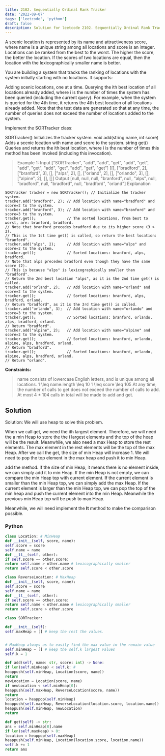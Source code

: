 ```yaml
---
title: 2102. Sequentially Ordinal Rank Tracker
date: '2022-09-07'
tags: ['leetcode', 'python']
draft: false
description: Solution for leetcode 2102. Sequentially Ordinal Rank Tracker
---
```



A scenic location is represented by its name and attractiveness score, where name is a unique string among all locations and score is an integer. Locations can be ranked from the best to the worst. The higher the score, the better the location. If the scores of two locations are equal, then the location with the lexicographically smaller name is better.

You are building a system that tracks the ranking of locations with the system initially starting with no locations. It supports:

Adding scenic locations, one at a time.
Querying the ith best location of all locations already added, where i is the number of times the system has been queried (including the current query).
For example, when the system is queried for the 4th time, it returns the 4th best location of all locations already added.
Note that the test data are generated so that at any time, the number of queries does not exceed the number of locations added to the system.

Implement the SORTracker class:

SORTracker() Initializes the tracker system.
void add(string name, int score) Adds a scenic location with name and score to the system.
string get() Queries and returns the ith best location, where i is the number of times this method has been invoked (including this invocation).


> Example 1:
> Input
> ["SORTracker", "add", "add", "get", "add", "get", "add", "get", "add", "get", "add", "get", "get"]
> [[], ["bradford", 2], ["branford", 3], [], ["alps", 2], [], ["orland", 2], [], ["orlando", 3], [], ["alpine", 2], [], []]
> Output
> [null, null, null, "branford", null, "alps", null, "bradford", null, "bradford", null, "bradford", "orland"]
> Explanation
```
SORTracker tracker = new SORTracker(); // Initialize the tracker system.
tracker.add("bradford", 2); // Add location with name="bradford" and score=2 to the system.
tracker.add("branford", 3); // Add location with name="branford" and score=3 to the system.
tracker.get();              // The sorted locations, from best to worst, are: branford, bradford.
// Note that branford precedes bradford due to its higher score (3 > 2).
// This is the 1st time get() is called, so return the best location: "branford".
tracker.add("alps", 2);     // Add location with name="alps" and score=2 to the system.
tracker.get();              // Sorted locations: branford, alps, bradford.
// Note that alps precedes bradford even though they have the same score (2).
// This is because "alps" is lexicographically smaller than "bradford".
// Return the 2nd best location "alps", as it is the 2nd time get() is called.
tracker.add("orland", 2);   // Add location with name="orland" and score=2 to the system.
tracker.get();              // Sorted locations: branford, alps, bradford, orland.
// Return "bradford", as it is the 3rd time get() is called.
tracker.add("orlando", 3);  // Add location with name="orlando" and score=3 to the system.
tracker.get();              // Sorted locations: branford, orlando, alps, bradford, orland.
// Return "bradford".
tracker.add("alpine", 2);   // Add location with name="alpine" and score=2 to the system.
tracker.get();              // Sorted locations: branford, orlando, alpine, alps, bradford, orland.
// Return "bradford".
tracker.get();              // Sorted locations: branford, orlando, alpine, alps, bradford, orland.
// Return "orland".
```
**Constraints:**
> name consists of lowercase English letters, and is unique among all locations.
> 1 <TeX>\leq</TeX> name.length <TeX>\leq</TeX> 10
> 1 <TeX>\leq</TeX> score <TeX>\leq</TeX> 105
> At any time, the number of calls to get does not exceed the number of calls to add.
> At most 4 * 104 calls in total will be made to add and get.


## Solution
Solution: We will use heap to solve this problem.

When we call get, we need the ith largest element. Therefore, we will need the a min Heap to store the the i largest elements and the top of the heap will be the result. Meanwhile, we also need a max Heap to store the rest elements. The max element in the rest elements will be the top of the max Heap. After we call the get, the size of min Heap will increase 1. We will need to pop the top element in the max heap and push it to min Heap.

add the method. If the size of min Heap, it means there is no element inside, we can simply add it to min Heap. If the min Heap is not empty, we can compare the min Heap top with current element. If the current element is smaller than the min Heap top, we can simply add the max Heap. If the current element is larger than the min Heap top, we can pop the top of the min heap and push the current element into the min Heap. Meanwhile the previous min Heap top will be push to max Heap.

Meanwhile, we will need implement the __lt__ method to make the comparison possible.



### Python
```python
class Location: # MinHeap
def __init__(self, score, name):
self.score = score
self.name = name
def __lt__(self, other):
if self.score == other.score:
return self.name > other.name # lexicographically smaller
return self.score < other.score

class ReverseLocation: # MaxHeap
def __init__(self, score, name):
self.score = score
self.name = name
def __lt__(self, other):
if self.score == other.score:
return self.name < other.name # lexicographically smaller
return self.score > other.score

class SORTracker:

def __init__(self):
self.maxHeap = [] # keep the rest the values.


# MaxHeap always us to easily find the max value in the remain value
self.minHeap = [] # keep the self.k largest values
self.k = 1

def add(self, name: str, score: int) -> None:
if len(self.minHeap) < self.k: #
heappush(self.minHeap, Location(score, name))
return
newLocation = Location(score, name)
if newLocation < self.minHeap[0]:
heappush(self.maxHeap, ReverseLocation(score, name))
return
location = heappop(self.minHeap)
heappush(self.maxHeap, ReverseLocation(location.score, location.name))
heappush(self.minHeap, newLocation)
return

def get(self) -> str:
ans = self.minHeap[0].name
if len(self.maxHeap) > 0:
location = heappop(self.maxHeap)
heappush(self.minHeap, Location(location.score, location.name))
self.k += 1
return ans

```
